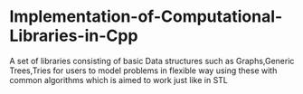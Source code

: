 # Implementation-of-Computational-Libraries-in-Cpp
A set of libraries consisting of basic Data structures such as Graphs,Generic Trees,Tries for users to model problems in flexible way using these with common algorithms which is aimed to work just like in STL
